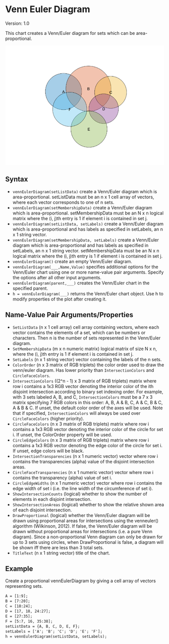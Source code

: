# Venn Euler Diagram

Version: 1.0

This chart creates a Venn/Euler diagram for sets which can be area-proportional.

![Example vennEulerDiagram](./exampleVED.png)

## Syntax
* `vennEulerDiagram(setListData)` create a Venn/Euler diagram which is area-proportional. setListData must be an n x 1 cell array of vectors, where each vector corresponds to one of n sets. 
* `vennEulerDiagram(setMembershipData)` create a Venn/Euler diagram which is area-proportional. setMembershipData must be an N x n logical matrix where the (i, j)th entry is 1 if element i is contained in set j.
* `vennEulerDiagram(setListData, setLabels)` create a Venn/Euler diagram which is area-proportional and has labels as specified in setLabels, an n x 1 string vector.
* `vennEulerDiagram(setMembershipData, setLabels)` create a Venn/Euler diagram which is area-proportional and has labels as specified in setLabels, an n x 1 string vector. setMembershipData must be an N x n logical matrix where the (i, j)th entry is 1 if element i is contained in set j.
* `vennEulerDiagram()` create an empty Venn/Euler diagram.
* `vennEulerDiagram(___,Name,Value)` specifies additional options for the Venn/Euler chart using one or more name-value pair arguments. Specify the options after all other input arguments.
* `vennEulerDiagram(parent,___)` creates the Venn/Euler chart in the specified parent.
* `h = vennEulerDiagram(___)` returns the Venn/Euler chart object. Use h to modify properties of the plot after creating it.

## Name-Value Pair Arguments/Properties
* `SetListData` (n x 1 cell array) cell array containing vectors, where each vector contains the elements of a set, which can be numbers or characters. Then n is the number of sets represented in the Venn/Euler diagram.
* `SetMembershipData` (m x n numeric matrix) logical matrix of size N x n, where the (i, j)th entry is 1 if element i is contained in set j. 
* `SetLabels` (n x 1 string vector) vector containing the labels of the n sets.
* `ColorOrder` (n x 3 matrix of RGB triplets) the color order used to draw the venn/euler diagram. Has lower priority than `IntersectionColors` and `CircleFaceColors`.
* `IntersectionColors` ((2^n - 1) x 3 matrix of RGB triplets) matrix where row i contains a 1x3 RGB vector denoting the interior color of the ith disjoint intersection according to binary set indexing order. For example, with 3 sets labeled A, B, and C, `IntersectionColors` must be a 7 x 3 matrix specifying 7 RGB colors in this order: A, B, A & B, C, A & C, B & C, A & B & C. If unset, the default color order of the axes will be used. Note that if specified, `IntersectionColors` will always be used over `CircleFaceColors` (higher priority). 
* `CircleFaceColors` (n x 3 matrix of RGB triplets) matrix where row i contains a 1x3 RGB vector denoting the interior color of the circle for set i. If unset, the ColorOrder property will be used.
* `CircleEdgeColors` (n x 3 matrix of RGB triplets) matrix where row i contains a 1x3 RGB vector denoting the edge color of the circle for set i. If unset, edge colors will be black.
* `IntersectionTransparencies` (n x 1 numeric vector) vector where row i contains the transparencies (alpha) value of the disjoint intersection areas.
* `CircleFaceTransparencies` (n x 1 numeric vector) vector where row i contains the transparency (alpha) value of set i. 
* `CircleEdgeWidths` (n x 1 numeric vector) vector where row i contains the edge width of set i (i.e. the line width of the circumference of set i). 
* `ShowIntersectionCounts` (logical) whether to show the number of elements in each disjoint intersection.
* `ShowIntersectionAreas` (logical) whether to show the relative shown area of each disjoint intersection.
* `DrawProportional` (logical) whether the Venn/Euler diagram will be drawn using proportional areas for intersections using the venneuler() algorithm (Wilkinson, 2012). If false, the Venn/Euler diagram will be drawn without proportional areas for intersections (i.e. a pure Venn diagram). Since a non-proportional Venn diagram can only be drawn for up to 3 sets using circles, when DrawProportional is false, a diagram will be shown iff there are less than 3 total sets. 
* `TitleText` (n x 1 string vector) title of the chart.

## Example
Create a proportional vennEulerDiagram by giving a cell array of vectors representing sets.
```
A = [1:9];
B = [7:20];
C = [18:24];
D = [17, 18, 24:27];
E = [27:35];
F = [5:7, 16, 35:38];
setListData = {A, B, C, D, E, F};
setLabels = ['A'; 'B'; 'C'; 'D'; 'E'; 'F'];
h = vennEulerDiagram(setListData, setLabels);
```
